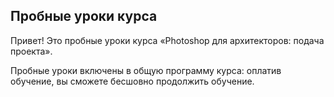 ## Пробные уроки курса

Привет! Это пробные уроки курса «Photoshop для архитекторов: подача проекта».

Пробные уроки включены в общую программу курса: оплатив обучение, вы сможете бесшовно продолжить обучение.